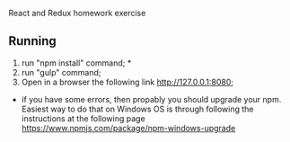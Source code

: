 React and Redux homework exercise

## Running

1) run "npm install" command; *
2) run "gulp" command;
3) Open in a browser the following link http://127.0.0.1:8080;

* if you have some errors, then propably you should upgrade your npm. Easiest way to do that on Windows OS is through following the instructions at the following page https://www.npmjs.com/package/npm-windows-upgrade 